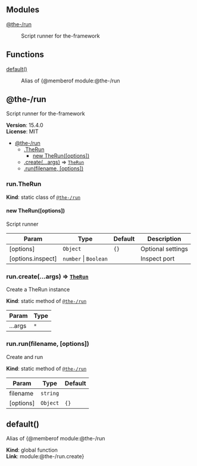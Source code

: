 <!--- Code generated by @the-/script-doc. DO NOT EDIT. -->

## Modules

<dl>
<dt><a href="#module_@the-/run">@the-/run</a></dt>
<dd><p>Script runner for the-framework</p>
</dd>
</dl>

## Functions

<dl>
<dt><a href="#default">default()</a></dt>
<dd><p>Alias of {@memberof module:@the-/run</p>
</dd>
</dl>

<a name="module_@the-/run"></a>

## @the-/run
Script runner for the-framework

**Version**: 15.4.0  
**License**: MIT  

* [@the-/run](#module_@the-/run)
    * [.TheRun](#module_@the-/run.TheRun)
        * [new TheRun([options])](#new_module_@the-/run.TheRun_new)
    * [.create(...args)](#module_@the-/run.create) ⇒ [<code>TheRun</code>](#module_@the-/run.TheRun)
    * [.run(filename, [options])](#module_@the-/run.run)

<a name="module_@the-/run.TheRun"></a>

### run.TheRun
**Kind**: static class of [<code>@the-/run</code>](#module_@the-/run)  
<a name="new_module_@the-/run.TheRun_new"></a>

#### new TheRun([options])
Script runner


| Param | Type | Default | Description |
| --- | --- | --- | --- |
| [options] | <code>Object</code> | <code>{}</code> | Optional settings |
| [options.inspect] | <code>number</code> \| <code>Boolean</code> |  | Inspect port |

<a name="module_@the-/run.create"></a>

### run.create(...args) ⇒ [<code>TheRun</code>](#module_@the-/run.TheRun)
Create a TheRun instance

**Kind**: static method of [<code>@the-/run</code>](#module_@the-/run)  

| Param | Type |
| --- | --- |
| ...args | <code>\*</code> | 

<a name="module_@the-/run.run"></a>

### run.run(filename, [options])
Create and run

**Kind**: static method of [<code>@the-/run</code>](#module_@the-/run)  

| Param | Type | Default |
| --- | --- | --- |
| filename | <code>string</code> |  | 
| [options] | <code>Object</code> | <code>{}</code> | 

<a name="default"></a>

## default()
Alias of {@memberof module:@the-/run

**Kind**: global function  
**Link**: module:@the-/run.create}
